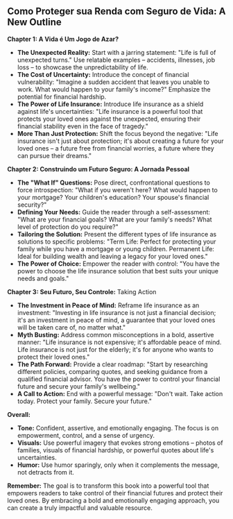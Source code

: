 ## Como Proteger sua Renda com Seguro de Vida:  A New Outline

**Chapter 1:  A Vida é Um Jogo de Azar?**

* **The Unexpected Reality:** Start with a jarring statement:  "Life is full of unexpected turns."  Use relatable examples – accidents, illnesses, job loss – to showcase the unpredictability of life.
* **The Cost of Uncertainty:**  Introduce the concept of financial vulnerability:  "Imagine a sudden accident that leaves you unable to work. What would happen to your family's income?"  Emphasize the potential for financial hardship.
* **The Power of Life Insurance:**  Introduce life insurance as a shield against life's uncertainties:  "Life insurance is a powerful tool that protects your loved ones against the unexpected, ensuring their financial stability even in the face of tragedy."
* **More Than Just Protection:**  Shift the focus beyond the negative:  "Life insurance isn't just about protection; it's about creating a future for your loved ones – a future free from financial worries, a future where they can pursue their dreams."

**Chapter 2:  Construindo um Futuro Seguro:  A Jornada Pessoal**

* **The  "What If" Questions:**  Pose direct, confrontational questions to  force introspection: "What if you weren't here? What would happen to your mortgage? Your children's education? Your spouse's financial security?"
* **Defining Your Needs:**  Guide the reader through a self-assessment: "What are your financial goals? What are your family's needs?  What level of protection do you require?"
* **Tailoring the Solution:**  Present the different types of life insurance as solutions to specific problems: "Term Life:  Perfect for protecting your family while you have a mortgage or young children. Permanent Life:  Ideal for building wealth and leaving a legacy for your loved ones."
* **The Power of Choice:**  Empower the reader with control:  "You have the power to choose the life insurance solution that best suits your unique needs and goals."

**Chapter 3:  Seu Futuro, Seu Controle:**  Taking Action

* **The Investment in Peace of Mind:**  Reframe life insurance as an investment:  "Investing in life insurance is not just a financial decision; it's an investment in peace of mind, a guarantee that your loved ones will be taken care of, no matter what."
* **Myth Busting:**  Address common misconceptions in a bold, assertive manner: "Life insurance is not expensive; it's affordable peace of mind.  Life insurance is not just for the elderly; it's for anyone who wants to protect their loved ones."
* **The Path Forward:**  Provide a clear roadmap: "Start by researching different policies, comparing quotes, and seeking guidance from a qualified financial advisor. You have the power to control your financial future and secure your family's wellbeing."
* **A Call to Action:**  End with a powerful message: "Don't wait.  Take action today.  Protect your family.  Secure your future."

**Overall:**

* **Tone:**  Confident, assertive,  and emotionally engaging. The focus is on  empowerment, control, and a sense of urgency.
* **Visuals:**   Use powerful imagery that evokes strong emotions – photos of families, visuals of financial hardship, or powerful quotes about life's uncertainties.
* **Humor:**  Use humor sparingly, only when it complements the message, not detracts from it. 

**Remember:**  The goal is to transform this book into a powerful tool that empowers readers to take control of their financial futures and protect their loved ones.  By embracing a bold and emotionally engaging approach, you can create a truly impactful and valuable resource. 
